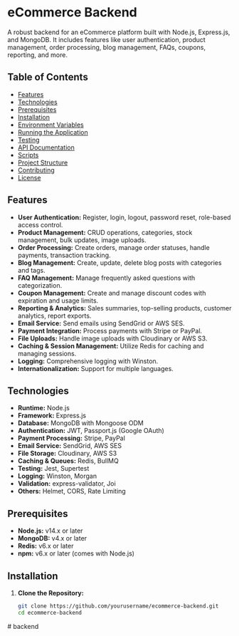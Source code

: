 # eCommerce Backend

A robust backend for an eCommerce platform built with Node.js, Express.js, and MongoDB. It includes features like user authentication, product management, order processing, blog management, FAQs, coupons, reporting, and more.

## Table of Contents

- [Features](#features)
- [Technologies](#technologies)
- [Prerequisites](#prerequisites)
- [Installation](#installation)
- [Environment Variables](#environment-variables)
- [Running the Application](#running-the-application)
- [Testing](#testing)
- [API Documentation](#api-documentation)
- [Scripts](#scripts)
- [Project Structure](#project-structure)
- [Contributing](#contributing)
- [License](#license)

## Features

- **User Authentication:** Register, login, logout, password reset, role-based access control.
- **Product Management:** CRUD operations, categories, stock management, bulk updates, image uploads.
- **Order Processing:** Create orders, manage order statuses, handle payments, transaction tracking.
- **Blog Management:** Create, update, delete blog posts with categories and tags.
- **FAQ Management:** Manage frequently asked questions with categorization.
- **Coupon Management:** Create and manage discount codes with expiration and usage limits.
- **Reporting & Analytics:** Sales summaries, top-selling products, customer analytics, report exports.
- **Email Service:** Send emails using SendGrid or AWS SES.
- **Payment Integration:** Process payments with Stripe or PayPal.
- **File Uploads:** Handle image uploads with Cloudinary or AWS S3.
- **Caching & Session Management:** Utilize Redis for caching and managing sessions.
- **Logging:** Comprehensive logging with Winston.
- **Internationalization:** Support for multiple languages.

## Technologies

- **Runtime:** Node.js
- **Framework:** Express.js
- **Database:** MongoDB with Mongoose ODM
- **Authentication:** JWT, Passport.js (Google OAuth)
- **Payment Processing:** Stripe, PayPal
- **Email Service:** SendGrid, AWS SES
- **File Storage:** Cloudinary, AWS S3
- **Caching & Queues:** Redis, BullMQ
- **Testing:** Jest, Supertest
- **Logging:** Winston, Morgan
- **Validation:** express-validator, Joi
- **Others:** Helmet, CORS, Rate Limiting

## Prerequisites

- **Node.js:** v14.x or later
- **MongoDB:** v4.x or later
- **Redis:** v6.x or later
- **npm:** v6.x or later (comes with Node.js)

## Installation

1. **Clone the Repository:**

   ```bash
   git clone https://github.com/yourusername/ecommerce-backend.git
   cd ecommerce-backend
#   b a c k e n d  
 